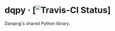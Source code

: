 # dqpy &middot; [![Travis-CI Status](https://travis-ci.org/danqing/dqpy.svg?branch=master)]

Danqing's shared Python library.
